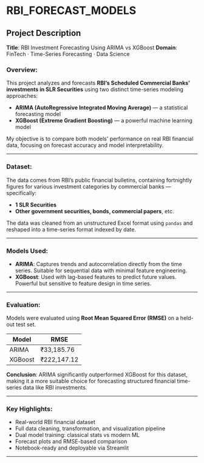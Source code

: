 # RBI_FORECAST_MODELS

##  Project Description

**Title**: RBI Investment Forecasting Using ARIMA vs XGBoost
**Domain**: FinTech · Time-Series Forecasting · Data Science

###  Overview:

This project analyzes and forecasts **RBI’s Scheduled Commercial Banks' investments in SLR Securities** using two distinct time-series modeling approaches:

* **ARIMA (AutoRegressive Integrated Moving Average)** — a statistical forecasting model
* **XGBoost (Extreme Gradient Boosting)** — a powerful machine learning model

My objective is to compare both models' performance on real RBI financial data, focusing on forecast accuracy and model interpretability.

---

###  Dataset:

The data comes from RBI’s public financial bulletins, containing fortnightly figures for various investment categories by commercial banks — specifically:

* **1 SLR Securities**
* **Other government securities, bonds, commercial papers**, etc.

The data was cleaned from an unstructured Excel format using `pandas` and reshaped into a time-series format indexed by date.

---

###  Models Used:

* **ARIMA**: Captures trends and autocorrelation directly from the time series. Suitable for sequential data with minimal feature engineering.
* **XGBoost**: Used with lag-based features to predict future values. Powerful but sensitive to feature design in time series.

---

###  Evaluation:

Models were evaluated using **Root Mean Squared Error (RMSE)** on a held-out test set.

| Model   | RMSE        |
| ------- | ----------- |
| ARIMA   | ₹33,185.76  |
| XGBoost | ₹222,147.12 |

**Conclusion**:
ARIMA significantly outperformed XGBoost for this dataset, making it a more suitable choice for forecasting structured financial time-series data like RBI investments.

---

###  Key Highlights:

* Real-world RBI financial dataset
* Full data cleaning, transformation, and visualization pipeline
* Dual model training: classical stats vs modern ML
* Forecast plots and RMSE-based comparison
* Notebook-ready and deployable via Streamlit

---

